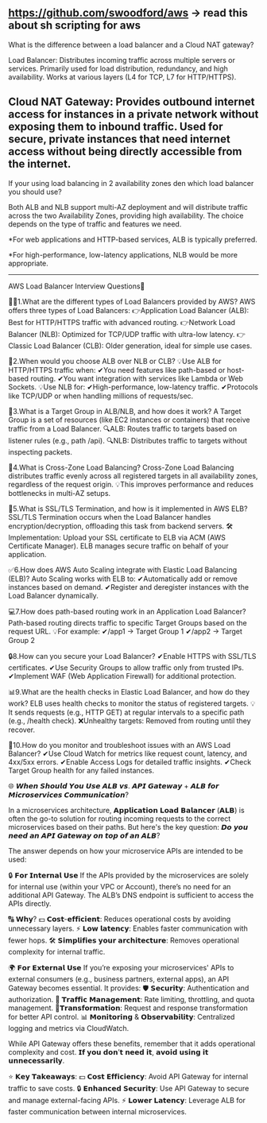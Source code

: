 https://github.com/swoodford/aws -> read this about sh scripting for aws
----------------------------------
What is the difference between a load balancer and a Cloud NAT gateway?

Load Balancer:
Distributes incoming traffic across multiple servers or services.
Primarily used for load distribution, redundancy, and high availability.
Works at various layers (L4 for TCP, L7 for HTTP/HTTPS).

Cloud NAT Gateway:
Provides outbound internet access for instances in a private network without
exposing them to inbound traffic.
Used for secure, private instances that need internet access without being directly
accessible from the internet.
----------------------------------------
If your using load balancing in 2 availability zones den which load balancer you should use?

Both ALB and NLB support multi-AZ deployment and will distribute traffic across the two Availability Zones, providing high availability. The choice depends on the type of traffic and features we need.

*For web applications and HTTP-based services, ALB is typically preferred.

*For high-performance, low-latency applications, NLB would be more appropriate.

----------------------------------------
AWS Load Balancer Interview Questions🌟

👨‍💻1.What are the different types of Load Balancers provided by AWS?
AWS offers three types of Load Balancers:
👉Application Load Balancer (ALB): Best for HTTP/HTTPS traffic with advanced routing.
👉Network Load Balancer (NLB): Optimized for TCP/UDP traffic with ultra-low latency.
👉Classic Load Balancer (CLB): Older generation, ideal for simple use cases.

🚦2.When would you choose ALB over NLB or CLB?
💡Use ALB for HTTP/HTTPS traffic when:
✔You need features like path-based or host-based routing.
✔You want integration with services like Lambda or Web Sockets.
💡Use NLB for:
✔High-performance, low-latency traffic.
✔Protocols like TCP/UDP or when handling millions of requests/sec.

📂3.What is a Target Group in ALB/NLB, and how does it work?
A Target Group is a set of resources (like EC2 instances or containers) that receive traffic from a Load Balancer.
🔍ALB: Routes traffic to targets based on listener rules (e.g., path /api).
🔍NLB: Distributes traffic to targets without inspecting packets.

🔄4.What is Cross-Zone Load Balancing?
Cross-Zone Load Balancing distributes traffic evenly across all registered targets in all availability zones, regardless of the request origin.
💡This improves performance and reduces bottlenecks in multi-AZ setups.

🔑5.What is SSL/TLS Termination, and how is it implemented in AWS ELB?
SSL/TLS Termination occurs when the Load Balancer handles encryption/decryption, offloading this task from backend servers.
🛠Implementation: Upload your SSL certificate to ELB via ACM (AWS Certificate Manager). ELB manages secure traffic on behalf of your application.

✅6.How does AWS Auto Scaling integrate with Elastic Load Balancing (ELB)?
Auto Scaling works with ELB to:
✔Automatically add or remove instances based on demand.
✔Register and deregister instances with the Load Balancer dynamically.

💻7.How does path-based routing work in an Application Load Balancer?
Path-based routing directs traffic to specific Target Groups based on the request URL.
💡For example:
✔/app1 → Target Group 1
✔/app2 → Target Group 2

🔒8.How can you secure your Load Balancer?
✔Enable HTTPS with SSL/TLS certificates.
✔Use Security Groups to allow traffic only from trusted IPs.
✔Implement WAF (Web Application Firewall) for additional protection.

📊9.What are the health checks in Elastic Load Balancer, and how do they work?
ELB uses health checks to monitor the status of registered targets.
💡It sends requests (e.g., HTTP GET) at regular intervals to a specific path (e.g., /health check).
❌Unhealthy targets: Removed from routing until they recover.

📡10.How do you monitor and troubleshoot issues with an AWS Load Balancer?
✔Use Cloud Watch for metrics like request count, latency, and 4xx/5xx errors.
✔Enable Access Logs for detailed traffic insights.
✔Check Target Group health for any failed instances.


🌐 𝙒𝙝𝙚𝙣 𝙎𝙝𝙤𝙪𝙡𝙙 𝙔𝙤𝙪 𝙐𝙨𝙚 𝘼𝙇𝘽 𝙫𝙨. 𝘼𝙋𝙄 𝙂𝙖𝙩𝙚𝙬𝙖𝙮 + 𝘼𝙇𝘽 𝙛𝙤𝙧 𝙈𝙞𝙘𝙧𝙤𝙨𝙚𝙧𝙫𝙞𝙘𝙚𝙨 𝘾𝙤𝙢𝙢𝙪𝙣𝙞𝙘𝙖𝙩𝙞𝙤𝙣?

In a microservices architecture, 𝗔𝗽𝗽𝗹𝗶𝗰𝗮𝘁𝗶𝗼𝗻 𝗟𝗼𝗮𝗱 𝗕𝗮𝗹𝗮𝗻𝗰𝗲𝗿 (𝗔𝗟𝗕) is often the go-to solution for routing incoming requests to the correct microservices based on their paths. But here's the key question: 𝘿𝙤 𝙮𝙤𝙪 𝙣𝙚𝙚𝙙 𝙖𝙣 𝘼𝙋𝙄 𝙂𝙖𝙩𝙚𝙬𝙖𝙮 𝙤𝙣 𝙩𝙤𝙥 𝙤𝙛 𝙖𝙣 𝘼𝙇𝘽?

The answer depends on how your microservice APIs are intended to be used:

🔒 𝗙𝗼𝗿 𝗜𝗻𝘁𝗲𝗿𝗻𝗮𝗹 𝗨𝘀𝗲
If the APIs provided by the microservices are solely for internal use (within your VPC or Account), there’s no need for an additional API Gateway. The ALB’s DNS endpoint is sufficient to access the APIs directly.

🔠 𝗪𝗵𝘆?
💵 𝗖𝗼𝘀𝘁-𝗲𝗳𝗳𝗶𝗰𝗶𝗲𝗻𝘁: Reduces operational costs by avoiding unnecessary layers.
⚡ 𝗟𝗼𝘄 𝗹𝗮𝘁𝗲𝗻𝗰𝘆: Enables faster communication with fewer hops.
🛠 𝗦𝗶𝗺𝗽𝗹𝗶𝗳𝗶𝗲𝘀 𝘆𝗼𝘂𝗿 𝗮𝗿𝗰𝗵𝗶𝘁𝗲𝗰𝘁𝘂𝗿𝗲: Removes operational complexity for internal traffic.

🌍 𝗙𝗼𝗿 𝗘𝘅𝘁𝗲𝗿𝗻𝗮𝗹 𝗨𝘀𝗲
If you’re exposing your microservices' APIs to external consumers (e.g., business partners, external apps), an API Gateway becomes essential. It provides:
🛡 𝗦𝗲𝗰𝘂𝗿𝗶𝘁𝘆: Authentication and authorization.
🚦 𝗧𝗿𝗮𝗳𝗳𝗶𝗰 𝗠𝗮𝗻𝗮𝗴𝗲𝗺𝗲𝗻𝘁: Rate limiting, throttling, and quota management.
🔁𝗧𝗿𝗮𝗻𝘀𝗳𝗼𝗿𝗺𝗮𝘁𝗶𝗼𝗻: Request and response transformation for better API control.
📊 𝗠𝗼𝗻𝗶𝘁𝗼𝗿𝗶𝗻𝗴 & 𝗢𝗯𝘀𝗲𝗿𝘃𝗮𝗯𝗶𝗹𝗶𝘁𝘆: Centralized logging and metrics via CloudWatch.

While API Gateway offers these benefits, remember that it adds operational complexity and cost. 𝗜𝗳 𝘆𝗼𝘂 𝗱𝗼𝗻’𝘁 𝗻𝗲𝗲𝗱 𝗶𝘁, 𝗮𝘃𝗼𝗶𝗱 𝘂𝘀𝗶𝗻𝗴 𝗶𝘁 𝘂𝗻𝗻𝗲𝗰𝗲𝘀𝘀𝗮𝗿𝗶𝗹𝘆.

⭐️ 𝗞𝗲𝘆 𝗧𝗮𝗸𝗲𝗮𝘄𝗮𝘆𝘀:
💵 𝗖𝗼𝘀𝘁 𝗘𝗳𝗳𝗶𝗰𝗶𝗲𝗻𝗰𝘆: Avoid API Gateway for internal traffic to save costs.
🔒 𝗘𝗻𝗵𝗮𝗻𝗰𝗲𝗱 𝗦𝗲𝗰𝘂𝗿𝗶𝘁𝘆: Use API Gateway to secure and manage external-facing APIs.
⚡ 𝗟𝗼𝘄𝗲𝗿 𝗟𝗮𝘁𝗲𝗻𝗰𝘆: Leverage ALB for faster communication between internal microservices.

